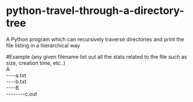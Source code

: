 # python-travel-through-a-directory-tree
A Python program which can recursively traverse directories and print the file listing in a hierarchical way

#Example (any given filename list out all the stats related to the file such as size, creation time, etc..) 
<br>
A <br>
----a.txt<br>
----b.txt<br>
----B<br>
--------c.out<br>
